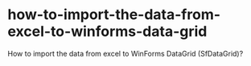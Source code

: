 # how-to-import-the-data-from-excel-to-winforms-data-grid
How to import the data from excel to WinForms DataGrid (SfDataGrid)?
